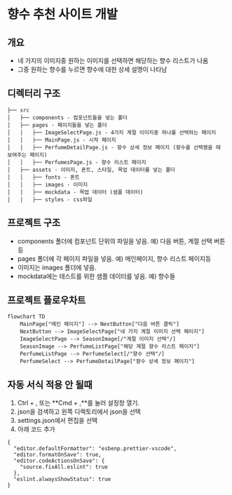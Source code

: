 # 향수 추천 사이트 개발

## 개요

- 네 가지의 이미지중 원하는 이미지를 선택하면 해당하는 향수 리스트가 나옴
- 그중 원하는 향수를 누르면 향수에 대한 상세 설명이 나타남

## 디렉터리 구조

```
├── src
│   ├── components - 컴포넌트들을 넣는 폴더
│   ├── pages - 페이지들을 넣는 폴더
│   │   ├── ImageSelectPage.js - 4가지 계절 이미지중 하나를 선택하는 페이지
│   │   ├── MainPage.js - 시작 페이지
│   │   ├── PerfumeDetailPage.js - 향수 상세 정보 페이지 (향수를 선택했을 때 보여주는 페이지)
│   │   ├── PerfumesPage.js - 향수 리스트 페이지
│   ├── assets - 이미지, 폰트, 스타일, 목업 데이터를 넣는 폴더
│   │   ├── fonts - 폰트
│   │   ├── images - 이미지
│   │   ├── mockdata - 목업 데이터 (샘플 데이터)
│   │   ├── styles - css파일
```

## 프로젝트 구조

- components 폴더에 컴포넌트 단위의 파일을 넣음. 예) 다음 버튼, 계절 선택 버튼등
- pages 폴더에 각 페이지 파일을 넣음. 예) 메인페이지, 향수 리스트 페이지등
- 이미지는 images 폴더에 넣음.
- mockdata에는 테스트를 위한 샘플 데이터를 넣음. 예) 향수들

## 프로젝트 플로우차트

```mermaid
flowchart TD
    MainPage["메인 페이지"] --> NextButton["다음 버튼 클릭"]
    NextButton --> ImageSelectPage["네 가지 계절 이미지 선택 페이지"]
    ImageSelectPage --> SeasonImage[/"계절 이미지 선택"/]
    SeasonImage --> PerfumeListPage["해당 계절 향수 리스트 페이지"]
    PerfumeListPage --> PerfumeSelect[/"향수 선택"/]
    PerfumeSelect --> PerfumeDetailPage["향수 상세 정보 페이지"]

```

## 자동 서식 적용 안 될때

1. Ctrl + , 또는 **Cmd + ,**를 눌러 설정창 열기.
2. json을 검색하고 왼쪽 디렉토리에서 json을 선택
3. settings.json에서 편집을 선택
4. 아래 코드 추가

```
{
  "editor.defaultFormatter": "esbenp.prettier-vscode",
  "editor.formatOnSave": true,
  "editor.codeActionsOnSave": {
    "source.fixAll.eslint": true
  },
  "eslint.alwaysShowStatus": true
}

```
